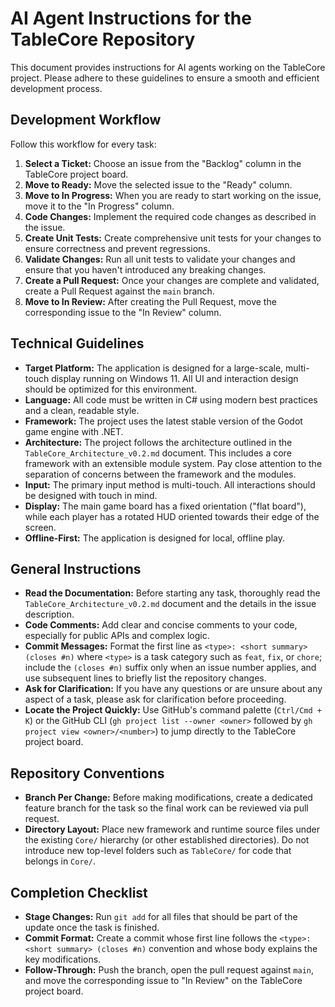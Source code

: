 # AI Agent Instructions for the TableCore Repository

This document provides instructions for AI agents working on the TableCore project. Please adhere to these guidelines to ensure a smooth and efficient development process.

## Development Workflow

Follow this workflow for every task:

1.  **Select a Ticket:** Choose an issue from the "Backlog" column in the TableCore project board.
2.  **Move to Ready:** Move the selected issue to the "Ready" column.
3.  **Move to In Progress:** When you are ready to start working on the issue, move it to the "In Progress" column.
4.  **Code Changes:** Implement the required code changes as described in the issue.
5.  **Create Unit Tests:** Create comprehensive unit tests for your changes to ensure correctness and prevent regressions.
6.  **Validate Changes:** Run all unit tests to validate your changes and ensure that you haven't introduced any breaking changes.
7.  **Create a Pull Request:** Once your changes are complete and validated, create a Pull Request against the `main` branch.
8.  **Move to In Review:** After creating the Pull Request, move the corresponding issue to the "In Review" column.

## Technical Guidelines

*   **Target Platform:** The application is designed for a large-scale, multi-touch display running on Windows 11. All UI and interaction design should be optimized for this environment.
*   **Language:** All code must be written in C# using modern best practices and a clean, readable style.
*   **Framework:** The project uses the latest stable version of the Godot game engine with .NET.
*   **Architecture:** The project follows the architecture outlined in the `TableCore_Architecture_v0.2.md` document. This includes a core framework with an extensible module system. Pay close attention to the separation of concerns between the framework and the modules.
*   **Input:** The primary input method is multi-touch. All interactions should be designed with touch in mind.
*   **Display:** The main game board has a fixed orientation ("flat board"), while each player has a rotated HUD oriented towards their edge of the screen.
*   **Offline-First:** The application is designed for local, offline play.

## General Instructions

*   **Read the Documentation:** Before starting any task, thoroughly read the `TableCore_Architecture_v0.2.md` document and the details in the issue description.
*   **Code Comments:** Add clear and concise comments to your code, especially for public APIs and complex logic.
*   **Commit Messages:** Format the first line as `<type>: <short summary> (closes #n)` where `<type>` is a task category such as `feat`, `fix`, or `chore`; include the `(closes #n)` suffix only when an issue number applies, and use subsequent lines to briefly list the repository changes.
*   **Ask for Clarification:** If you have any questions or are unsure about any aspect of a task, please ask for clarification before proceeding.
*   **Locate the Project Quickly:** Use GitHub's command palette (`Ctrl/Cmd + K`) or the GitHub CLI (`gh project list --owner <owner>` followed by `gh project view <owner>/<number>`) to jump directly to the TableCore project board.

## Repository Conventions

*   **Branch Per Change:** Before making modifications, create a dedicated feature branch for the task so the final work can be reviewed via pull request.
*   **Directory Layout:** Place new framework and runtime source files under the existing `Core/` hierarchy (or other established directories). Do not introduce new top-level folders such as `TableCore/` for code that belongs in `Core/`.

## Completion Checklist

*   **Stage Changes:** Run `git add` for all files that should be part of the update once the task is finished.
*   **Commit Format:** Create a commit whose first line follows the `<type>: <short summary> (closes #n)` convention and whose body explains the key modifications.
*   **Follow-Through:** Push the branch, open the pull request against `main`, and move the corresponding issue to "In Review" on the TableCore project board.
